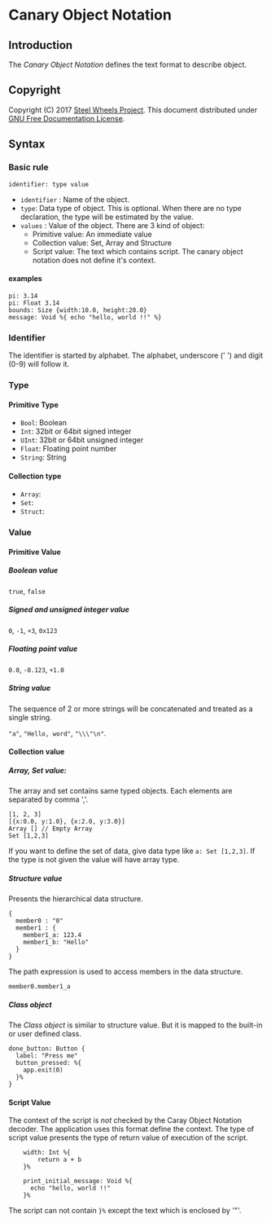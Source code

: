 # Canary Object Notation

## Introduction
The *Canary Object Notation* defines the text format to describe object.

## Copyright
Copyright (C) 2017 [Steel Wheels Project](http://steelwheels.github.io). This document distributed under
[GNU Free Documentation License](https://www.gnu.org/licenses/fdl-1.3.en.html).

## Syntax
### Basic rule
`identifier: type value`
- `identifier` : Name of the object.
- `type`: Data type of object. This is optional. When there are no type declaration, the type will be estimated by the value.
- `values` : Value of the object. There are 3 kind of object:
  * Primitive value: An immediate value
  * Collection value: Set, Array and Structure
  * Script value: The text which contains script. The canary object notation does not define it's context.

#### examples
````
pi: 3.14
pi: Float 3.14
bounds: Size {width:10.0, height:20.0}
message: Void %{ echo "hello, world !!" %}
````

### Identifier
The identifier is started by alphabet. The alphabet, underscore (' ') and digit (0-9)
will follow it.

### Type
#### Primitive Type
* `Bool`: Boolean
* `Int`: 32bit or 64bit signed integer
* `UInt`: 32bit or 64bit unsigned integer
* `Float`: Floating point number
* `String`: String

#### Collection type
* `Array`:
* `Set`:
* `Struct`:

### Value
#### Primitive Value
##### Boolean value
`true`, `false`

##### Signed and unsigned integer value
`0`, `-1`, `+3`, `0x123`

##### Floating point value
`0.0`, `-0.123`, `+1.0`

##### String value
The sequence of 2 or more strings will be concatenated and treated as a single string.

``"a"``, ``"Hello, word"``, `"\\\"\n"`.

#### Collection value
##### Array, Set value:
The array and set contains same typed objects.
Each elements are separated by comma ','.
````
[1, 2, 3]
[{x:0.0, y:1.0}, {x:2.0, y:3.0}]
Array [] // Empty Array
Set [1,2,3]
````

If you want to define the set of data, give data type like `a: Set [1,2,3]`. If the type is not given the value will have array type.

##### Structure value
Presents the hierarchical data structure.
````
{
  member0 : "0"
  member1 : {
    member1_a: 123.4
    member1_b: "Hello"
  }
}
````
The path expression is used to access members in the data structure.
````
member0.member1_a
````

##### Class object
The *Class object* is similar to structure value. But it is mapped to the built-in or user defined class.
````
done_button: Button {
  label: "Press me"
  button_pressed: %{
    app.exit(0)
  }%
}
````

#### Script Value
The context of the script is *not* checked by the Caray Object Notation decoder. The application uses this format define the context. The type of script value presents the type of return value of execution of the script.
````
    width: Int %{
        return a + b
    }%

    print_initial_message: Void %{
      echo "hello, world !!"
    }%
````
The script can not contain `}%` except the text which is enclosed by '"'.

